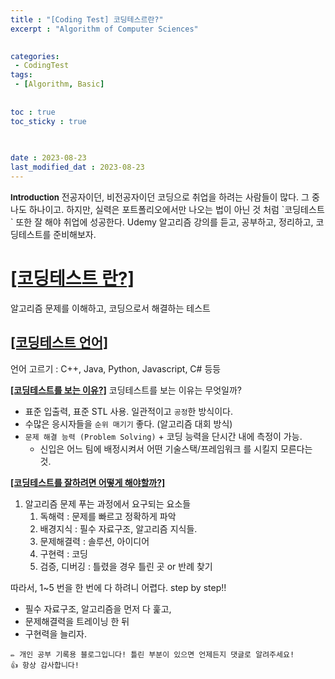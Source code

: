 ```yaml
--- 
title : "[Coding Test] 코딩테스르란?"
excerpt : "Algorithm of Computer Sciences"
  

categories: 
 - CodingTest
tags: 
 - [Algorithm, Basic]
 
     
toc : true
toc_sticky : true

  
 
date : 2023-08-23
last_modified_dat : 2023-08-23
---
```

<div class='notice' markdown='1'>
<b><font size='2'>Introduction</font></b>  
전공자이던, 비전공자이던 코딩으로 취업을 하려는 사람들이 많다.  
그 중 나도 하나이고.  
하지만, 실력은 포트폴리오에서만 나오는 법이 아닌 것 처럼  
`코딩테스트` 또한 잘 해야 취업에 성공한다.  
Udemy 알고리즘 강의를 듣고, 공부하고, 정리하고, 코딩테스트를 준비해보자.
</div>

# **<u>[코딩테스트 란?]</u>**
알고리즘 문제를 이해하고, 코딩으로서 해결하는 테스트  

## **<u>[코딩테스트 언어]</u>**
언어 고르기 : C++, Java, Python, Javascript, C# 등등  

**<u>[코딩테스트를 보는 이유?]</u>**
코딩테스트를 보는 이유는 무엇일까?  
- 표준 입출력, 표준 STL 사용. 일관적이고 `공정`한 방식이다.
- 수많은 응시자들을 `순위 매기기` 좋다. (알고리즘 대회 방식)
- `문제 해결 능력 (Problem Solving)` + 코딩 능력을 단시간 내에 측정이 가능.
  - 신입은 어느 팀에 배정시켜서 어떤 기술스택/프레임워크 를 시킬지 모른다는 것.

**<u>[코딩테스트를 잘하려면 어떻게 해야할까?]</u>**
1. 알고리즘 문제 푸는 과정에서 요구되는 요소들
   1. 독해력 : 문제를 빠르고 정확하게 파악  
   2. 배경지식 : 필수 자료구조, 알고리즘 지식들.
   3. 문제해결력 : 솔루션, 아이디어
   4. 구현력 : 코딩
   5. 검증, 디버깅 : 틀렸을 경우 틀린 곳 or 반례 찾기
   
따라서, 1~5 번을 한 번에 다 하려니 어렵다. step by step!!  
- 필수 자료구조, 알고리즘을 먼저 다 훑고,
- 문제해결력을 트레이닝 한 뒤
- 구현력을 늘리자.





```
✏️ 개인 공부 기록용 블로그입니다! 틀린 부분이 있으면 언제든지 댓글로 알려주세요!
👍 항상 감사합니다!
```
